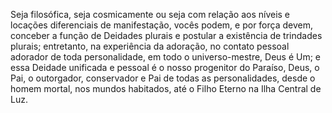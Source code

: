 ﻿Seja filosófica, seja cosmicamente ou seja com relação aos níveis e locações diferenciais de manifestação, vocês podem, e por força devem, conceber a função de Deidades plurais e postular a existência de trindades plurais; entretanto, na experiência da adoração, no contato pessoal adorador de toda personalidade, em todo o universo-mestre, Deus é Um; e essa Deidade unificada e pessoal é o nosso progenitor do Paraíso, Deus, o Pai, o outorgador, conservador e Pai de todas as personalidades, desde o homem mortal, nos mundos habitados, até o Filho Eterno na Ilha Central de Luz.